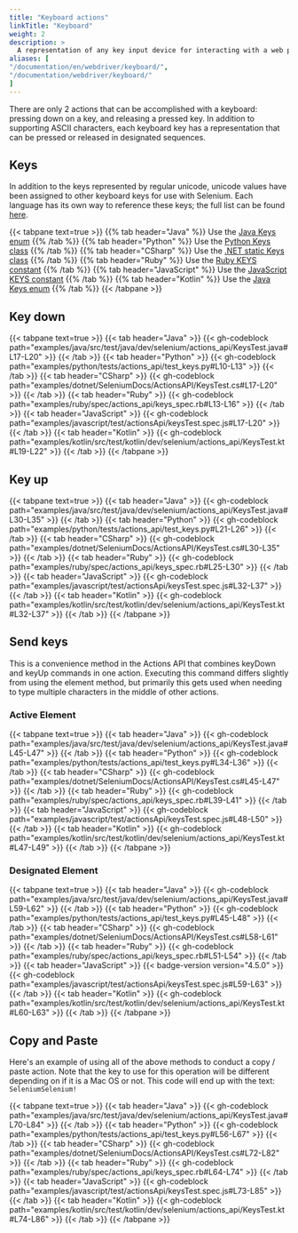 ```yaml
---
title: "Keyboard actions"
linkTitle: "Keyboard"
weight: 2
description: >
  A representation of any key input device for interacting with a web page.
aliases: [
"/documentation/en/webdriver/keyboard/",
"/documentation/webdriver/keyboard/"
]
---
```


There are only 2 actions that can be accomplished with a keyboard:
pressing down on a key, and releasing a pressed key.
In addition to supporting ASCII characters, each keyboard key has
a representation that can be pressed or released in designated sequences.

## Keys

In addition to the keys represented by regular unicode, 
unicode values have been assigned to other keyboard keys for use with Selenium. 
Each language has its own way to reference these keys; the full list can be found
[here](https://www.w3.org/TR/webdriver/#keyboard-actions).

{{< tabpane text=true >}}
    {{% tab header="Java" %}}
Use the [Java Keys enum](https://github.com/SeleniumHQ/selenium/blob/selenium-4.2.0/java/src/org/openqa/selenium/Keys.java#L28)
    {{% /tab %}}
    {{% tab header="Python" %}}
Use the [Python Keys class](https://github.com/SeleniumHQ/selenium/blob/selenium-4.2.0/py/selenium/webdriver/common/keys.py#L23)
    {{% /tab %}}
    {{% tab header="CSharp" %}}
Use the [.NET static Keys class](https://github.com/SeleniumHQ/selenium/blob/selenium-4.2.0/dotnet/src/webdriver/Keys.cs#L28)
    {{% /tab %}}
    {{% tab header="Ruby" %}}
Use the [Ruby KEYS constant](https://github.com/SeleniumHQ/selenium/blob/selenium-4.2.0/rb/lib/selenium/webdriver/common/keys.rb#L28)
    {{% /tab %}}
    {{% tab header="JavaScript" %}}
Use the [JavaScript KEYS constant](https://github.com/SeleniumHQ/selenium/blob/selenium-4.2.0/javascript/node/selenium-webdriver/lib/input.js#L44)
   {{% /tab %}}
    {{% tab header="Kotlin" %}}
Use the [Java Keys enum](https://github.com/SeleniumHQ/selenium/blob/selenium-4.2.0/java/src/org/openqa/selenium/Keys.java#L28)
    {{% /tab %}}
{{< /tabpane >}}

## Key down

{{< tabpane text=true >}}
{{< tab header="Java" >}}
{{< gh-codeblock path="examples/java/src/test/java/dev/selenium/actions_api/KeysTest.java#L17-L20" >}}
{{< /tab >}}
{{< tab header="Python" >}}
{{< gh-codeblock path="examples/python/tests/actions_api/test_keys.py#L10-L13" >}}
{{< /tab >}}
{{< tab header="CSharp" >}}
{{< gh-codeblock path="examples/dotnet/SeleniumDocs/ActionsAPI/KeysTest.cs#L17-L20" >}}
{{< /tab >}}
{{< tab header="Ruby" >}}
{{< gh-codeblock path="examples/ruby/spec/actions_api/keys_spec.rb#L13-L16" >}}
{{< /tab >}}
{{< tab header="JavaScript" >}}
{{< gh-codeblock path="examples/javascript/test/actionsApi/keysTest.spec.js#L17-L20" >}}
{{< /tab >}}
{{< tab header="Kotlin" >}}
{{< gh-codeblock path="examples/kotlin/src/test/kotlin/dev/selenium/actions_api/KeysTest.kt#L19-L22" >}}
{{< /tab >}}
{{< /tabpane >}}

## Key up

{{< tabpane text=true >}}
{{< tab header="Java" >}}
{{< gh-codeblock path="examples/java/src/test/java/dev/selenium/actions_api/KeysTest.java#L30-L35" >}}
{{< /tab >}}
{{< tab header="Python" >}}
{{< gh-codeblock path="examples/python/tests/actions_api/test_keys.py#L21-L26" >}}
{{< /tab >}}
{{< tab header="CSharp" >}}
{{< gh-codeblock path="examples/dotnet/SeleniumDocs/ActionsAPI/KeysTest.cs#L30-L35" >}}
{{< /tab >}}
{{< tab header="Ruby" >}}
{{< gh-codeblock path="examples/ruby/spec/actions_api/keys_spec.rb#L25-L30" >}}
{{< /tab >}}
{{< tab header="JavaScript" >}}
{{< gh-codeblock path="examples/javascript/test/actionsApi/keysTest.spec.js#L32-L37" >}}
{{< /tab >}}
{{< tab header="Kotlin" >}}
{{< gh-codeblock path="examples/kotlin/src/test/kotlin/dev/selenium/actions_api/KeysTest.kt#L32-L37" >}}
{{< /tab >}}
{{< /tabpane >}}

## Send keys

This is a convenience method in the Actions API that combines keyDown and keyUp commands in one action.
Executing this command differs slightly from using the element method, but
primarily this gets used when needing to type multiple characters in the middle of other actions.

### Active Element

{{< tabpane text=true >}}
{{< tab header="Java" >}}
{{< gh-codeblock path="examples/java/src/test/java/dev/selenium/actions_api/KeysTest.java#L45-L47" >}}
{{< /tab >}}
{{< tab header="Python" >}}
{{< gh-codeblock path="examples/python/tests/actions_api/test_keys.py#L34-L36" >}}
{{< /tab >}}
{{< tab header="CSharp" >}}
{{< gh-codeblock path="examples/dotnet/SeleniumDocs/ActionsAPI/KeysTest.cs#L45-L47" >}}
{{< /tab >}}
{{< tab header="Ruby" >}}
{{< gh-codeblock path="examples/ruby/spec/actions_api/keys_spec.rb#L39-L41" >}}
{{< /tab >}}
{{< tab header="JavaScript" >}}
{{< gh-codeblock path="examples/javascript/test/actionsApi/keysTest.spec.js#L48-L50" >}}
{{< /tab >}}
{{< tab header="Kotlin" >}}
{{< gh-codeblock path="examples/kotlin/src/test/kotlin/dev/selenium/actions_api/KeysTest.kt#L47-L49" >}}
{{< /tab >}}
{{< /tabpane >}}

### Designated Element

{{< tabpane text=true >}}
{{< tab header="Java" >}}
{{< gh-codeblock path="examples/java/src/test/java/dev/selenium/actions_api/KeysTest.java#L59-L62" >}}
{{< /tab >}}
{{< tab header="Python" >}}
{{< gh-codeblock path="examples/python/tests/actions_api/test_keys.py#L45-L48" >}}
{{< /tab >}}
{{< tab header="CSharp" >}}
{{< gh-codeblock path="examples/dotnet/SeleniumDocs/ActionsAPI/KeysTest.cs#L58-L61" >}}
{{< /tab >}}
{{< tab header="Ruby" >}}
{{< gh-codeblock path="examples/ruby/spec/actions_api/keys_spec.rb#L51-L54" >}}
{{< /tab >}}
{{< tab header="JavaScript" >}}
{{< badge-version version="4.5.0" >}}
{{< gh-codeblock path="examples/javascript/test/actionsApi/keysTest.spec.js#L59-L63" >}}
{{< /tab >}}
{{< tab header="Kotlin" >}}
{{< gh-codeblock path="examples/kotlin/src/test/kotlin/dev/selenium/actions_api/KeysTest.kt#L60-L63" >}}
{{< /tab >}}
{{< /tabpane >}}

## Copy and Paste

Here's an example of using all of the above methods to conduct a copy / paste action.
Note that the key to use for this operation will be different depending on if it is a Mac OS or not.
This code will end up with the text: `SeleniumSelenium!`

{{< tabpane text=true >}}
{{< tab header="Java" >}}
{{< gh-codeblock path="examples/java/src/test/java/dev/selenium/actions_api/KeysTest.java#L70-L84" >}}
{{< /tab >}}
{{< tab header="Python" >}}
{{< gh-codeblock path="examples/python/tests/actions_api/test_keys.py#L56-L67" >}}
{{< /tab >}}
{{< tab header="CSharp" >}}
{{< gh-codeblock path="examples/dotnet/SeleniumDocs/ActionsAPI/KeysTest.cs#L72-L82" >}}
{{< /tab >}}
{{< tab header="Ruby" >}}
{{< gh-codeblock path="examples/ruby/spec/actions_api/keys_spec.rb#L64-L74" >}}
{{< /tab >}}
{{< tab header="JavaScript" >}}
{{< gh-codeblock path="examples/javascript/test/actionsApi/keysTest.spec.js#L73-L85" >}}
{{< /tab >}}
{{< tab header="Kotlin" >}}
{{< gh-codeblock path="examples/kotlin/src/test/kotlin/dev/selenium/actions_api/KeysTest.kt#L74-L86" >}}
{{< /tab >}}
{{< /tabpane >}}
